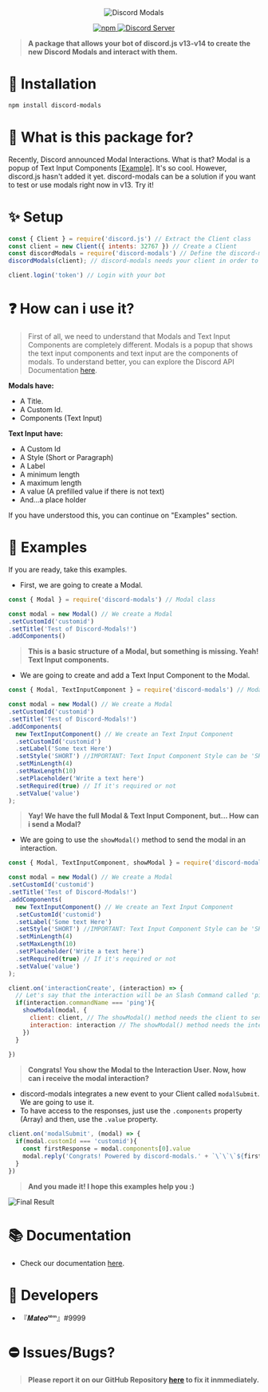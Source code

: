 <div align="center">
  <img src="https://cdn.discordapp.com/attachments/910547379617402960/942871547268436088/Discord-Modals.png" alt="Discord Modals" />
  <p align="center">
  <a href="https://www.npmjs.com/package/discord-modals">
    <img src="https://img.shields.io/npm/dt/discord-modals?style=for-the-badge" alt="npm" />
  </a>

  <a href="https://discord.gg/dscbots">
    <img src="https://img.shields.io/discord/852531635252494346?color=5865F2&label=Discord Server&style=for-the-badge" alt="Discord Server" />
  </a>
</p>

</div>

> **A package that allows your bot of discord.js v13-v14 to create the new Discord Modals and interact with them.**

# 🔎 Installation

```sh
npm install discord-modals
```

# 🔮 What is this package for?

Recently, Discord announced Modal Interactions. What is that? Modal is a popup of Text Input Components [[Example]](https://media.discordapp.net/attachments/910547379617402960/942881133379612682/Modals_Test.png?width=881&height=559). It's so cool. However, discord.js hasn't added it yet. discord-modals can be a solution if you want to test or use modals right now in v13. Try it!

# ✨ Setup

```js
const { Client } = require('discord.js') // Extract the Client class
const client = new Client({ intents: 32767 }) // Create a Client
const discordModals = require('discord-modals') // Define the discord-modals package!
discordModals(client); // discord-modals needs your client in order to interact with modals

client.login('token') // Login with your bot
```

# ❓ How can i use it?

> First of all, we need to understand that Modals and Text Input Components are completely different. Modals is a popup that shows the text input components and text input are the components of modals. To understand better, you can explore the Discord API Documentation [here](https://discord.com/developers/docs/interactions/message-components#text-inputs).

**Modals have:**
- A Title.
- A Custom Id.
- Components (Text Input)

**Text Input have:**
- A Custom Id
- A Style (Short or Paragraph)
- A Label
- A minimum length
- A maximum length
- A value (A prefilled value if there is not text)
- And...a place holder

If you have understood this, you can continue on "Examples" section.

# 📜 Examples

If you are ready, take this examples.

- First, we are going to create a Modal.

```js
const { Modal } = require('discord-modals') // Modal class

const modal = new Modal() // We create a Modal
.setCustomId('customid')
.setTitle('Test of Discord-Modals!')
.addComponents()
```
> **This is a basic structure of a Modal, but something is missing. Yeah! Text Input components.**

- We are going to create and add a Text Input Component to the Modal.

```js
const { Modal, TextInputComponent } = require('discord-modals') // Modal & TextInputComponent class

const modal = new Modal() // We create a Modal
.setCustomId('customid')
.setTitle('Test of Discord-Modals!')
.addComponents(
  new TextInputComponent() // We create an Text Input Component
  .setCustomId('customid')
  .setLabel('Some text Here')
  .setStyle('SHORT') //IMPORTANT: Text Input Component Style can be 'SHORT' or 'LONG'
  .setMinLength(4)
  .setMaxLength(10)
  .setPlaceholder('Write a text here')
  .setRequired(true) // If it's required or not
  .setValue('value')  
);
```

> **Yay! We have the full Modal & Text Input Component, but... How can i send a Modal?** 

- We are going to use the `showModal()` method to send the modal in an interaction.

```js
const { Modal, TextInputComponent, showModal } = require('discord-modals') // Now we extract the showModal method

const modal = new Modal() // We create a Modal
.setCustomId('customid')
.setTitle('Test of Discord-Modals!')
.addComponents(
  new TextInputComponent() // We create an Text Input Component
  .setCustomId('customid')
  .setLabel('Some text Here')
  .setStyle('SHORT') //IMPORTANT: Text Input Component Style can be 'SHORT' or 'LONG'
  .setMinLength(4)
  .setMaxLength(10)
  .setPlaceholder('Write a text here')
  .setRequired(true) // If it's required or not
  .setValue('value')  
);

client.on('interactionCreate', (interaction) => {
  // Let's say that the interaction will be an Slash Command called 'ping'.
  if(interaction.commandName === 'ping'){
    showModal(modal, {
      client: client, // The showModal() method needs the client to send the modal through the API.
      interaction: interaction // The showModal() method needs the interaction to send the modal with the Interaction ID & Token.
    })
  }
  
})

```

> **Congrats! You show the Modal to the Interaction User. Now, how can i receive the modal interaction?**

- discord-modals integrates a new event to your Client called `modalSubmit`. We are going to use it.
- To have access to the responses, just use the `.components` property (Array) and then, use the `.value` property.

```js
client.on('modalSubmit', (modal) => {
  if(modal.customId === 'customid'){
    const firstResponse = modal.components[0].value
    modal.reply('Congrats! Powered by discord-modals.' + `\`\`\`${firstResponse}\`\`\``)
  }  
})
```

> **And you made it! I hope this examples help you :)**

![Final Result](https://cdn.discordapp.com/attachments/910547379617402960/943208236478247032/Discord-Modals-Test.gif)

# 📚 Documentation
- Check our documentation [here](https://github.com/Mateo-tem/discord-modals/blob/master/DOCS.md).

# 🔨 Developers
- 『𝑴𝒂𝒕𝒆𝒐ᵗᵉᵐ』#9999

# ⛔ Issues/Bugs?
> **Please report it on our GitHub Repository [here](https://github.com/Mateo-tem/discord-modals/issues) to fix it inmmediately.**